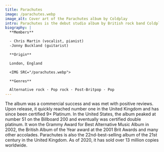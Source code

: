 ```yaml
---
title: Parachutes
image: /parachutes.webp
image_alt: Cover art of the Parachutes album by Coldplay
intro: Parachutes is the debut studio album by British rock band Coldplay. It was released on 10 July 2000 by Parlophone in the United Kingdom. The album was produced by the band and British record producer Ken Nelson, except for one track, "High Speed", which was produced by Chris Allison. Parachutes has spawned the singles "Shiver", "Yellow", "Trouble", and "Don't Panic". The album was also supported by the Parachutes Tour, which saw the band performing 130 shows in their first world tour.
biography: |
  **Members**

  - Chris Martin (vocalist, pianist)
  -Jonny Buckland (guitarist)

  **Origin**

  London, England

  <IMG SRC="/parachutes.webp">

  **Genres**

  Alternative rock · Pop rock · Post-Britpop · Pop
---
```


The album was a commercial success and was met with positive reviews. Upon release, it quickly reached number one in the United Kingdom and has since been certified 9× Platinum. In the United States, the album peaked at number 51 on the Billboard 200 and eventually was certified double platinum. It won the Grammy Award for Best Alternative Music Album in 2002, the British Album of the Year award at the 2001 Brit Awards and many other accolades. Parachutes is also the 22nd-best-selling album of the 21st century in the United Kingdom. As of 2020, it has sold over 13 million copies worldwide.
